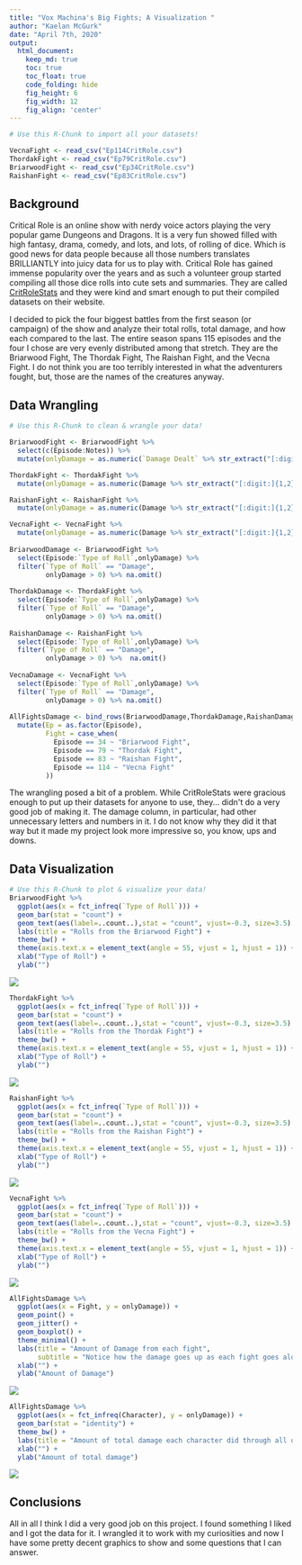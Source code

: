 ```yaml
---
title: "Vox Machina's Big Fights; A Visualization "
author: "Kaelan McGurk"
date: "April 7th, 2020"
output:
  html_document:  
    keep_md: true
    toc: true
    toc_float: true
    code_folding: hide
    fig_height: 6
    fig_width: 12
    fig_align: 'center'
---
```







```r
# Use this R-Chunk to import all your datasets!

VecnaFight <- read_csv("Ep114CritRole.csv")
ThordakFight <- read_csv("Ep79CritRole.csv")
BriarwoodFight <- read_csv("Ep34CritRole.csv")
RaishanFight <- read_csv("Ep83CritRole.csv")
```

## Background

Critical Role is an online show with nerdy voice actors playing the very popular game Dungeons and Dragons. It is a very fun showed filled with high fantasy, drama, comedy, and lots, and lots, of rolling of dice. Which is good news for data people because all those numbers translates BRILLIANTLY into juicy data for us to play with. Critical Role has gained immense popularity over the years and as such a volunteer group started compiling all those dice rolls into cute sets and summaries. They are called [CritRoleStats](https://www.critrolestats.com/) and they were kind and smart enough to put their compiled datasets on their website. 

I decided to pick the four biggest battles from the first season (or campaign) of the show and analyze their total rolls, total damage, and how each compared to the last. The entire season spans 115 episodes and the four I chose are very evenly distributed among that stretch. They are the Briarwood Fight, The Thordak Fight, The Raishan Fight, and the Vecna Fight. I do not think you are too terribly interested in what the adventurers fought, but, those are the names of the creatures anyway.

## Data Wrangling


```r
# Use this R-Chunk to clean & wrangle your data!

BriarwoodFight <- BriarwoodFight %>% 
  select(c(Episode:Notes)) %>% 
  mutate(onlyDamage = as.numeric(`Damage Dealt` %>% str_extract("[:digit:]{1,2}")))

ThordakFight <- ThordakFight %>% 
  mutate(onlyDamage = as.numeric(Damage %>% str_extract("[:digit:]{1,2}")))

RaishanFight <- RaishanFight %>% 
  mutate(onlyDamage = as.numeric(Damage %>% str_extract("[:digit:]{1,2}")))

VecnaFight <- VecnaFight %>% 
  mutate(onlyDamage = as.numeric(Damage %>% str_extract("[:digit:]{1,2}")))
  
BriarwoodDamage <- BriarwoodFight %>% 
  select(Episode:`Type of Roll`,onlyDamage) %>% 
  filter(`Type of Roll` == "Damage",
         onlyDamage > 0) %>% na.omit()
  
ThordakDamage <- ThordakFight %>% 
  select(Episode:`Type of Roll`,onlyDamage) %>% 
  filter(`Type of Roll` == "Damage",
         onlyDamage > 0) %>% na.omit()
  
RaishanDamage <- RaishanFight %>% 
  select(Episode:`Type of Roll`,onlyDamage) %>% 
  filter(`Type of Roll` == "Damage",
         onlyDamage > 0) %>%  na.omit()
  
VecnaDamage <- VecnaFight %>% 
  select(Episode:`Type of Roll`,onlyDamage) %>% 
  filter(`Type of Roll` == "Damage",
         onlyDamage > 0) %>% na.omit()
  
AllFightsDamage <- bind_rows(BriarwoodDamage,ThordakDamage,RaishanDamage,VecnaDamage) %>% 
  mutate(Ep = as.factor(Episode),
         Fight = case_when(
           Episode == 34 ~ "Briarwood Fight",
           Episode == 79 ~ "Thordak Fight",
           Episode == 83 ~ "Raishan Fight",
           Episode == 114 ~ "Vecna Fight"
         ))
```

The wrangling posed a bit of a problem. While CritRoleStats were gracious enough to put up their datasets for anyone to use, they... didn't do a very good job of making it. The damage column, in particular, had other unnecessary letters and numbers in it. I do not know why they did it that way but it made my project look more impressive so, you know, ups and downs. 

## Data Visualization

```r
# Use this R-Chunk to plot & visualize your data!
BriarwoodFight %>% 
  ggplot(aes(x = fct_infreq(`Type of Roll`))) +
  geom_bar(stat = "count") +
  geom_text(aes(label=..count..),stat = "count", vjust=-0.3, size=3.5) +
  labs(title = "Rolls from the Briarwood Fight") +
  theme_bw() +
  theme(axis.text.x = element_text(angle = 55, vjust = 1, hjust = 1)) +
  xlab("Type of Roll") +
  ylab("")
```

![](VoxMachina-sBigFights_files/figure-html/plot_data-1.png)<!-- -->

```r
ThordakFight %>% 
  ggplot(aes(x = fct_infreq(`Type of Roll`))) +
  geom_bar(stat = "count") +
  geom_text(aes(label=..count..),stat = "count", vjust=-0.3, size=3.5) +
  labs(title = "Rolls from the Thordak Fight") +
  theme_bw() +
  theme(axis.text.x = element_text(angle = 55, vjust = 1, hjust = 1)) +
  xlab("Type of Roll") +
  ylab("")
```

![](VoxMachina-sBigFights_files/figure-html/plot_data-2.png)<!-- -->

```r
RaishanFight %>% 
  ggplot(aes(x = fct_infreq(`Type of Roll`))) +
  geom_bar(stat = "count") +
  geom_text(aes(label=..count..),stat = "count", vjust=-0.3, size=3.5) +
  labs(title = "Rolls from the Raishan Fight") +
  theme_bw() +
  theme(axis.text.x = element_text(angle = 55, vjust = 1, hjust = 1)) +
  xlab("Type of Roll") +
  ylab("")
```

![](VoxMachina-sBigFights_files/figure-html/plot_data-3.png)<!-- -->

```r
VecnaFight %>% 
  ggplot(aes(x = fct_infreq(`Type of Roll`))) +
  geom_bar(stat = "count") +
  geom_text(aes(label=..count..),stat = "count", vjust=-0.3, size=3.5) +
  labs(title = "Rolls from the Vecna Fight") +
  theme_bw() +
  theme(axis.text.x = element_text(angle = 55, vjust = 1, hjust = 1)) +
  xlab("Type of Roll") +
  ylab("")
```

![](VoxMachina-sBigFights_files/figure-html/plot_data-4.png)<!-- -->

```r
AllFightsDamage %>% 
  ggplot(aes(x = Fight, y = onlyDamage)) +
  geom_point() +
  geom_jitter() +
  geom_boxplot() +
  theme_minimal() +
  labs(title = "Amount of Damage from each fight",
       subtitle = "Notice how the damage goes up as each fight goes along") +
  xlab("") +
  ylab("Amount of Damage")
```

![](VoxMachina-sBigFights_files/figure-html/plot_data-5.png)<!-- -->

```r
AllFightsDamage %>% 
  ggplot(aes(x = fct_infreq(Character), y = onlyDamage)) +
  geom_bar(stat = "identity") +
  theme_bw() +
  labs(title = "Amount of total damage each character did through all of those fights") +
  xlab("") +
  ylab("Amount of total damage")
```

![](VoxMachina-sBigFights_files/figure-html/plot_data-6.png)<!-- -->

## Conclusions

All in all I think I did a very good job on this project. I found something I liked and I got the data for it. I wrangled it to work with my curiosities and now I have some pretty decent graphics to show and some questions that I can answer.
